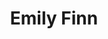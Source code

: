 ---
title: "Emily Finn"
presenter_id: emily_finn
permalink: /member_full_publications/emily_finn
layout: member_all_publications
---